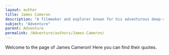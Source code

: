 ```yaml
---
layout: author
title: James Cameron
description: "A filmmaker and explorer known for his adventurous deep-sea expeditions, particularly his journey to the bottom of the Mariana Trench, and the adventurous spirit in his blockbuster films."
subject: "Adventure"
parent: Adventure
permalink: /Adventure/authors/James-Cameron/
---
```


Welcome to the page of James Cameron! Here you can find their quotes.
